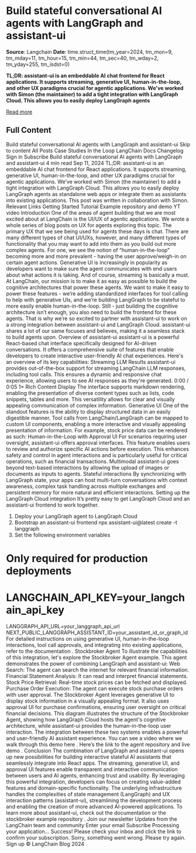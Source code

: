 # Build stateful conversational AI agents with LangGraph and assistant-ui

**Source**: Langchain
**Date**: time.struct_time(tm_year=2024, tm_mon=9, tm_mday=11, tm_hour=15, tm_min=44, tm_sec=40, tm_wday=2, tm_yday=255, tm_isdst=0)

<p><strong>TL;DR: assistant-ui is an embeddable AI chat frontend for React applications. It supports streaming, generative UI, human-in-the-loop, and other UX paradigms crucial for agentic applications. We&#x2019;ve worked with Simon (the maintainer) to add a tight integration with LangGraph Cloud. This allows you to easily deploy LangGraph agents</strong></p>

[Read more](https://blog.langchain.dev/assistant-ui/)


## Full Content

Build stateful conversational AI agents with LangGraph and assistant-ui
Skip to content
All Posts
Case Studies
In the Loop
LangChain
Docs
Changelog
Sign in
Subscribe
Build stateful conversational AI agents with LangGraph and assistant-ui
4 min read
Sep 11, 2024
TL;DR: assistant-ui is an embeddable AI chat frontend for React applications. It supports streaming, generative UI, human-in-the-loop, and other UX paradigms crucial for agentic applications. We’ve worked with Simon (the maintainer) to add a tight integration with LangGraph Cloud. This allows you to easily deploy LangGraph agents as standalone web apps or integrate them as assistants into existing applications. This post was written in collaboration with Simon.
Relevant Links
Getting Started
Tutorial
Example repository
and
demo
YT video
Introduction
One of the areas of agent building that we are most excited about at LangChain is the UI/UX of agentic applications. We wrote
a whole
series of
blog posts
on UX for agents exploring this topic. The primary UX that we see being used for agents these days is chat.
There are many different types of chat UI/UXs, however, and many different types of functionality that you may want to add into them as you build out more complex agents. For one, we see the notion of
“human-in-the-loop”
becoming more and more prevalent - having the user approve/weigh-in on certain agent actions.
Generative UI
is increasingly in popularity as developers want to make sure the agent communicates with end users about what actions it is taking. And of course, streaming is basically a must.
At LangChain, our mission is to make it as easy as possible to build the cognitive architectures that power these agents. We want to make it easy to power these features - we’re adding standardized interfaces for tool calling to help with generative UIs, and we’re building LangGraph to be stateful to more easily enable human-in-the-loop.
Still - just building the cognitive architecture isn’t enough, you also need to build the frontend for these agents. That is why we’re so excited to partner with assistant-ui to work on a strong integration between assistant-ui and LangGraph Cloud. assistant-ui shares a lot of our same focuses and believes, making it a seamless stack to build agents upon.
Overview of assistant-ui
assistant-ui is a powerful React-based chat interface specifically designed for AI-driven conversations. It offers a comprehensive suite of features that enable developers to create interactive user-friendly AI chat experiences. Here's an overview of its key capabilities:
Streaming LLM Results
assistant-ui provides out-of-the-box support for streaming LangChain LLM responses, including tool calls. This ensures a dynamic and responsive chat experience, allowing users to see AI responses as they're generated.
0:00
/
0:05
1×
Rich Content Display
The interface supports markdown rendering, enabling the presentation of diverse content types such as lists, code snippets, tables and more. This versatility allows for clear and visually appealing communication of complex information.
Generative UI
One of the standout features is the ability to display structured data in an easily digestible manner. Tool calls from LangChain/LangGraph can be mapped to custom UI components, enabling a more interactive and visually appealing presentation of information. For example, stock price data can be rendered as such:
Human-in-the-Loop with Approval UI
For scenarios requiring user oversight, assistant-ui offers approval interfaces. This feature enables users to review and authorize specific AI actions before execution. This enhances safety and control in agent interactions and is particularly useful for critical operations, such as financial transactions.
Multimodal
assistant-ui goes beyond text-based interactions by allowing the upload of images or documents as inputs to agents.
Stateful interactions
By synchronizing with LangGraph state, your apps can host multi-turn conversations with context awareness, complex task handling across multiple exchanges and persistent memory for more natural and efficient interactions.
Setting up the LangGraph Cloud integration
It’s pretty easy to get LangGraph Cloud and an assistant-ui frontend to work together.
1)  Deploy your LangGraph agent to LangGraph Cloud
2) Bootstrap an assistant-ui frontend
npx assistant-ui@latest create -t langgraph
3) Set the following environment variables
# Only required for production deployments
# LANGCHAIN_API_KEY=your_langchain_api_key
LANGGRAPH_API_URL=your_langgraph_api_url
NEXT_PUBLIC_LANGGRAPH_ASSISTANT_ID=your_assistant_id_or_graph_id
For detailed instructions on using generative UI, human-in-the-loop interactions, tool call approvals, and integrating into existing applications, refer to the
documentation
.
Stockbroker Agent
To illustrate the capabilities of this integration, let's explore the Stockbroker Agent example. This agent demonstrates the power of combining LangGraph and assistant-ui:
Web Search: The agent can search the internet for relevant financial information.
Financial Statement Analysis: It can read and interpret financial statements.
Stock Price Retrieval: Real-time stock prices can be fetched and displayed.
Purchase Order Execution: The agent can execute stock purchase orders with user approval.
The Stockbroker Agent leverages generative UI to display stock information in a visually appealing format. It also uses approval UI for purchase confirmations, ensuring user oversight on critical financial decisions.
This diagram illustrates the structure of the Stockbroker Agent, showing how LangGraph Cloud hosts the agent's cognitive architecture, while assistant-ui provides the human-in-the-loop user interaction. The integration between these two systems enables a powerful and user-friendly AI assistant experience.
You can see a video where we walk through this demo
here
.
Here’s the link to the
agent repository
and
live demo
.
Conclusion
The combination of LangGraph and assistant-ui opens up new possibilities for building interactive stateful AI assistants that seamlessly integrate into React apps. The streaming, generative UI, and approval UI features enable transparent and interactive communication between users and AI agents, enhancing trust and usability.
By leveraging this powerful integration, developers can focus on creating value-added features and domain-specific functionality. The underlying infrastructure handles the complexities of state management (LangGraph) and UX interaction patterns (assistant-ui), streamlining the development process and enabling the creation of more advanced AI-powered applications.
To learn more about assistant-ui, check out the
documentation
or the stockbroker
example repository
.
Join our newsletter
Updates from the LangChain team and community
Enter your email
Subscribe
Processing your application...
Success! Please check your inbox and click the link to confirm your subscription.
Sorry, something went wrong. Please try again.
Sign up
© LangChain Blog 2024